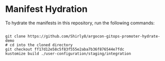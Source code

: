 
# Manifest Hydration

To hydrate the manifests in this repository, run the following commands:

```shell

git clone https://github.com/Shirly8/argocon-gitops-promoter-hydrate-demo
# cd into the cloned directory
git checkout ff17d12e58c5f83f555e2aba7b36f876544e7fdc
kustomize build ./user-configuration/staging/integration
```